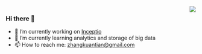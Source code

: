 <img align="right" src="https://github-readme-stats-git-masterrstaa-rickstaa.vercel.app/api?username=zhangkuantian&show_icons=true&include_all_commits=true&hide_border=true" />

### Hi there 👋

- 🔭 I’m currently working on [Inceptio](https://en.inceptio.ai/)
- 🌱 I’m currently learning analytics and storage of big data
- 📫 How to reach me: zhangkuantian@gmail.com

